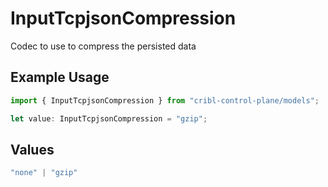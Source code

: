 # InputTcpjsonCompression

Codec to use to compress the persisted data

## Example Usage

```typescript
import { InputTcpjsonCompression } from "cribl-control-plane/models";

let value: InputTcpjsonCompression = "gzip";
```

## Values

```typescript
"none" | "gzip"
```
